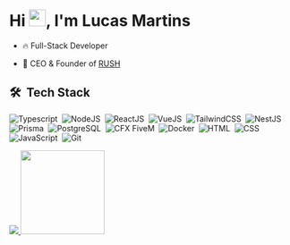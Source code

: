 <!--
<img align="right" height="590em" src="https://raw.githubusercontent.com/gist/maykbrito/618ef18e3bbb7cdfd200f3a4fc1aabc6/raw/201d47c76006c99fe0dc55ea92e76bdca5537f08/githubcard.svg"/>
-->
<h1 align="left">Hi <img src="https://raw.githubusercontent.com/kaueMarques/kaueMarques/master/hi.gif" height="30px">, I'm Lucas Martins</h1>

- 🔥 Full-Stack Developer

- 🔭 CEO & Founder of [RUSH](https://discord.gg/rushp1)

## 🛠 &nbsp;Tech Stack


![Typescript](https://img.shields.io/badge/-Typescript-05122A?style=flat&logo=typescript)&nbsp;
![NodeJS](https://img.shields.io/badge/-Node-05122A?style=flat&logo=nodedotjs)&nbsp;
![ReactJS](https://img.shields.io/badge/-React-05122A?style=flat&logo=react)&nbsp;
![VueJS](https://img.shields.io/badge/-Vue-05122A?style=flat&logo=vuedotjs)&nbsp;
![TailwindCSS](https://img.shields.io/badge/-TailwindCSS-05122A?style=flat&logo=tailwindcss)&nbsp;
![NestJS](https://img.shields.io/badge/-NestJS-05122A?style=flat&logo=nestjs)&nbsp;
![Prisma](https://img.shields.io/badge/-Prisma-05122A?style=flat&logo=prisma)&nbsp;
![PostgreSQL](https://img.shields.io/badge/-PostgreSQL-05122A?style=flat&logo=postgresql)&nbsp;
![CFX FiveM](https://img.shields.io/badge/-CFX_FiveM-05122A?style=flat&logo=fivem)&nbsp;
![Docker](https://img.shields.io/badge/-Docker-05122A?style=flat&logo=docker)&nbsp;
![HTML](https://img.shields.io/badge/-HTML-05122A?style=flat&logo=HTML5)&nbsp;
![CSS](https://img.shields.io/badge/-CSS-05122A?style=flat&logo=CSS3&logoColor=1572B6)&nbsp;
![JavaScript](https://img.shields.io/badge/-JavaScript-05122A?style=flat&logo=javascript)&nbsp;
![Git](https://img.shields.io/badge/-Git-05122A?style=flat&logo=git)&nbsp;

<div>
  <a href="https://github.com/martinzdev">
  <img loading="lazy" src="https://github-readme-stats.vercel.app/api?username=martinzdev&hide=stars,issues&theme=dark&show_icons=true"/>
    <img loading="lazy" height="150em" src="https://github-readme-stats.vercel.app/api/top-langs/?username=martinzdev&theme=dark&layout=compact"/>
</div>
